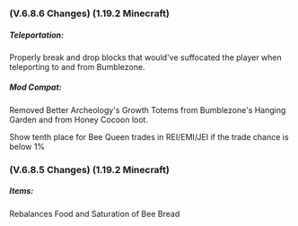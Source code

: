 ### **(V.6.8.6 Changes) (1.19.2 Minecraft)**

##### Teleportation:
Properly break and drop blocks that would've suffocated the player when teleporting to and from Bumblezone.

##### Mod Compat:
Removed Better Archeology's Growth Totems from Bumblezone's Hanging Garden and from Honey Cocoon loot.

Show tenth place for Bee Queen trades in REI/EMI/JEI if the trade chance is below 1%


### **(V.6.8.5 Changes) (1.19.2 Minecraft)**

##### Items:
Rebalances Food and Saturation of Bee Bread
